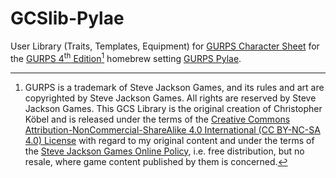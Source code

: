 # GCSlib-Pylae
User Library (Traits, Templates, Equipment) for [GURPS Character Sheet](https://github.com/richardwilkes/gcs) for the [GURPS 4<sup>th</sup> Edition](http://www.sjgames.com/gurps)[^1] homebrew setting [GURPS Pylae](http://pylae.steinmetze.org/).

[^1]: GURPS is a trademark of Steve Jackson Games, and its rules and art are copyrighted by Steve Jackson Games. All
rights are reserved by Steve Jackson Games. This GCS Library is the original creation of Christopher Köbel and is
released under the terms of the [Creative Commons Attribution-NonCommercial-ShareAlike 4.0 International (CC BY-NC-SA 4.0) License](https://creativecommons.org/licenses/by-nc-sa/4.0) with regard to my original content and under the terms of the [Steve Jackson Games Online Policy](http://www.sjgames.com/general/online_policy.html), i.e. free distribution, but no resale, where game content published by them is concerned.
